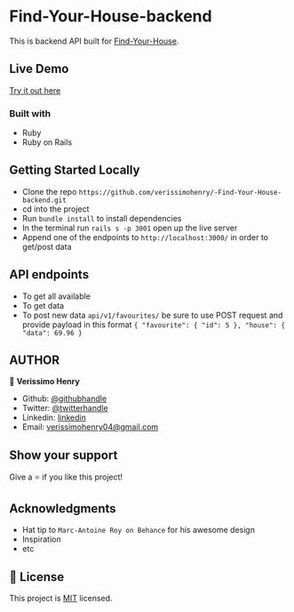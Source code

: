 # Find-Your-House-backend

This is backend API built for [Find-Your-House](https://github.com/verissimohenry/-Find-Your-House-backend.git).

## Live Demo

[Try it out here](https://friendly-yonath-3ed2b1.netlify.app/)

### Built with

- Ruby
- Ruby on Rails

## Getting Started Locally

- Clone the repo `https://github.com/verissimohenry/-Find-Your-House-backend.git`
- cd into the project
- Run `bundle install` to install dependencies
- In the terminal run `rails s -p 3001` open up the live server
- Append one of the endpoints to `http://localhost:3000/` in order to get/post data

## API endpoints

- To get all available
- To get data
- To post new data `api/v1/favourites/`
  be sure to use POST request and provide payload in this format `{ "favourite": { "id": 5 }, "house": { "data": 69.96 }`

## AUTHOR

👤 **Verissimo Henry**

- Github: [@githubhandle](https://github.com/verissimohenry)
- Twitter: [@twitterhandle](https://twitter.com/verissimohenry)
- Linkedin: [linkedin](https://www.linkedin.com/in/henry-verissimo-618906167/)
- Email: verissimohenry04@gmail.com

## Show your support

Give a ⭐️ if you like this project!

## Acknowledgments

- Hat tip to `Marc-Antoine Roy on Behance` for his awesome design
- Inspiration
- etc

## 📝 License

This project is [MIT](./MIT.md) licensed.
